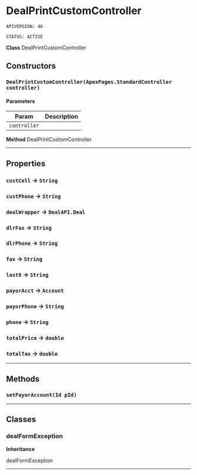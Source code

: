 # DealPrintCustomController

`APIVERSION: 46`

`STATUS: ACTIVE`



**Class** DealPrintCustomController

## Constructors
### `DealPrintCustomController(ApexPages.StandardController controller)`
#### Parameters

|Param|Description|
|---|---|
|`controller`||


**Method** DealPrintCustomController

---
## Properties

### `custCell` → `String`


### `custPhone` → `String`


### `dealWrapper` → `DealAPI.Deal`


### `dlrFax` → `String`


### `dlrPhone` → `String`


### `fax` → `String`


### `last8` → `String`


### `payorAcct` → `Account`


### `payorPhone` → `String`


### `phone` → `String`


### `totalPrice` → `double`


### `totalTax` → `double`


---
## Methods
### `setPayorAccount(Id pId)`
---
## Classes
### dealFormException

**Inheritance**

dealFormException


---
